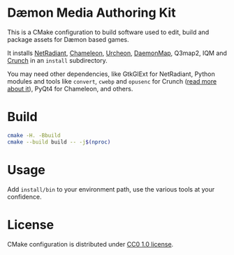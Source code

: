 Dæmon Media Authoring Kit
=========================

This is a CMake configuration to build software used to edit, build and package assets for Dæmon based games.

It installs [NetRadiant](https://gitlab.com/xonotic/netradiant#netradiant), [Chameleon](https://github.com/DaemonEngine/Chameleon#chameleon), [Urcheon](https://github.com/DaemonEngine/Urcheon#urcheon), [DaemonMap](https://github.com/DaemonEngine/daemonmap#daemonmap), Q3map2, IQM and [Crunch](https://github.com/DaemonEngine/crunch) in an `install` subdirectory.

You may need other dependencies, like GtkGlExt for NetRadiant, Python modules and tools like `convert`, `cwebp` and `opusenc` for Crunch ([read more about it](https://github.com/DaemonEngine/Urcheon#dependencies)), PyQt4 for Chameleon, and others.

# Build

```sh
cmake -H. -Bbuild
cmake --build build -- -j$(nproc)
```


# Usage

Add `install/bin` to your environment path, use the various tools at your confidence.


# License

CMake configuration is distributed under [CC0 1.0 license](LICENSE.txt).

